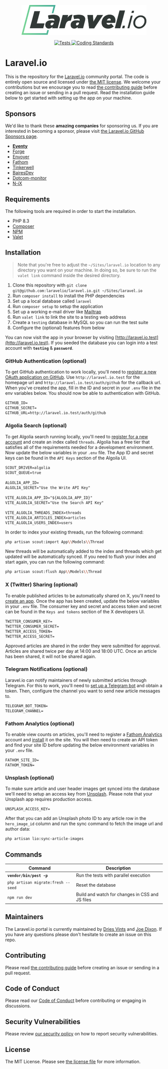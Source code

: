 <p align="center">
    <img src="https://github.com/laravelio/art/blob/main/laravelio-logo-lg.svg" width="400" />
</p>

<p align="center">
    <a href="https://github.com/laravelio/laravel.io/actions?query=workflow%3ATests">
        <img src="https://github.com/laravelio/laravel.io/workflows/Tests/badge.svg" alt="Tests" />
    </a>
    <a href="https://github.com/laravelio/laravel.io/actions/workflows/coding-standards.yml">
        <img src="https://github.com/laravelio/laravel.io/actions/workflows/coding-standards.yml/badge.svg" alt="Coding Standards" />
    </a>
</p>

# Laravel.io

This is the repository for the [Laravel.io](http://laravel.io) community portal. The code is entirely open source and licensed under [the MIT license](LICENSE.md). We welcome your contributions but we encourage you to read [the contributing guide](CONTRIBUTING.md) before creating an issue or sending in a pull request. Read the installation guide below to get started with setting up the app on your machine.

## Sponsors

We'd like to thank these **amazing companies** for sponsoring us. If you are interested in becoming a sponsor, please visit <a href="https://github.com/sponsors/laravelio">the Laravel.io GitHub Sponsors page</a>.

- **[Eventy](https://https://eventy.io/?utm_source=Laravel.io&utm_campaign=eventy&utm_medium=advertisement)**
- [Forge](https://forge.laravel.com)
- [Envoyer](https://envoyer.io)
- [Fathom](https://usefathom.com)
- [Tinkerwell](https://tinkerwell.app)
- [BairesDev](https://www.bairesdev.com/sponsoring-open-source-projects/)
- [Dotcom-monitor](https://www.dotcom-monitor.com/sponsoring-open-source-projects/)
- [N-iX](https://www.n-ix.com/)

## Requirements

The following tools are required in order to start the installation.

- PHP 8.3
- [Composer](https://getcomposer.org/download/)
- [NPM](https://docs.npmjs.com/downloading-and-installing-node-js-and-npm)
- [Valet](https://laravel.com/docs/valet#installation)

## Installation

> Note that you're free to adjust the `~/Sites/laravel.io` location to any directory you want on your machine. In doing so, be sure to run the `valet link` command inside the desired directory.

1. Clone this repository with `git clone git@github.com:laravelio/laravel.io.git ~/Sites/laravel.io`
2. Run `composer install` to install the PHP dependencies
3. Set up a local database called `laravel`
4. Run `composer setup` to setup the application
5. Set up a working e-mail driver like [Mailtrap](https://mailtrap.io/)
6. Run `valet link` to link the site to a testing web address
7. Create a `testing` database in MySQL so you can run the test suite
8. Configure the (optional) features from below

You can now visit the app in your browser by visiting [http://laravel.io.test](http://laravel.io.test). If you seeded the database you can login into a test account with **`testing`** & **`password`**.

### GitHub Authentication (optional)

To get GitHub authentication to work locally, you'll need to [register a new OAuth application on GitHub](https://github.com/settings/applications/new). Use `http://laravel.io.test` for the homepage url and `http://laravel.io.test/auth/github` for the callback url. When you've created the app, fill in the ID and secret in your `.env` file in the env variables below. You should now be able to authentication with GitHub.

```
GITHUB_ID=
GITHUB_SECRET=
GITHUB_URL=http://laravel.io.test/auth/github
```

### Algolia Search (optional)

To get Algolia search running locally, you'll need to [register for a new account](https://www.algolia.com/users/sign_up) and create an index called `threads`. Algolia has a free tier that satisfies all of the requirements needed for a development environment. Now update the below variables in your `.env` file. The App ID and secret keys can be found in the `API Keys` section of the Algoila UI.

```
SCOUT_DRIVER=algolia
SCOUT_QUEUE=true

ALGOLIA_APP_ID=
ALGOLIA_SECRET="Use the Write API Key"

VITE_ALGOLIA_APP_ID="${ALGOLIA_APP_ID}"
VITE_ALGOLIA_SECRET="Use the Search API Key"

VITE_ALGOLIA_THREADS_INDEX=threads
VITE_ALGOLIA_ARTICLES_INDEX=articles
VITE_ALGOLIA_USERS_INDEX=users
```

In order to index your existing threads, run the following command:

```bash
php artisan scout:import App\\Models\\Thread
```

New threads will be automatically added to the index and threads which get updated will be automatically synced. If you need to flush your index and start again, you can run the following command:

```bash
php artisan scout:flush App\\Models\\Thread
```

### X (Twitter) Sharing (optional)

To enable published articles to be automatically shared on X, you'll need to [create an app](https://developer.x.com/apps/). Once the app has been created, update the below variables in your `.env` file. The consumer key and secret and access token and secret can be found in the `Keys and tokens` section of the X developers UI.

```
TWITTER_CONSUMER_KEY=
TWITTER_CONSUMER_SECRET=
TWITTER_ACCESS_TOKEN=
TWITTER_ACCESS_SECRET=
```

Approved articles are shared in the order they were submitted for approval. Articles are shared twice per day at 14:00 and 18:00 UTC. Once an article has been shared, it will not be shared again.

### Telegram Notifications (optional)

Laravel.io can notify maintainers of newly submitted articles through Telegram. For this to work, you'll need to [set up a Telegram bot](https://core.telegram.org/bots) and obtain a token. Then, configure the channel you want to send new article messages to.

```
TELEGRAM_BOT_TOKEN=
TELEGRAM_CHANNEL=
```

### Fathom Analytics (optional)

To enable view counts on articles, you'll need to register a [Fathom Analytics](https://app.usefathom.com/register) account and [install](https://usefathom.com/docs/start/install) it on the site. You will then need to create an API token and find your site ID before updating the below environment variables in your `.env` file.

```
FATHOM_SITE_ID=
FATHOM_TOKEN=
```

### Unsplash (optional)

To make sure article and user header images get synced into the database we'll need to setup an access key from [Unsplash](https://unsplash.com/developers). Please note that your Unsplash app requires production access.

```
UNSPLASH_ACCESS_KEY=
```

After that you can add an Unsplash photo ID to any article row in the `hero_image_id` column and run the sync command to fetch the image url and author data:

```bash
php artisan lio:sync-article-images
```

## Commands

Command | Description
--- | ---
**`vendor/bin/pest -p`** | Run the tests with parallel execution
`php artisan migrate:fresh --seed` | Reset the database
`npm run dev` | Build and watch for changes in CSS and JS files

## Maintainers

The Laravel.io portal is currently maintained by [Dries Vints](https://github.com/driesvints) and [Joe Dixon](https://github.com/joedixon). If you have any questions please don't hesitate to create an issue on this repo.

## Contributing

Please read [the contributing guide](CONTRIBUTING.md) before creating an issue or sending in a pull request.

## Code of Conduct

Please read our [Code of Conduct](CODE_OF_CONDUCT.md) before contributing or engaging in discussions.

## Security Vulnerabilities

Please review [our security policy](.github/SECURITY.md) on how to report security vulnerabilities.

## License

The MIT License. Please see [the license file](LICENSE.md) for more information.
